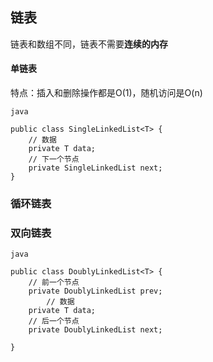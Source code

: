 ## 链表

链表和数组不同，链表不需要**连续的内存**

#### 单链表

特点：插入和删除操作都是O(1)，随机访问是O(n)

`java`

```
public class SingleLinkedList<T> {
    // 数据
    private T data;
    // 下一个节点
    private SingleLinkedList next;
}
```

### 循环链表

### 双向链表

`java`

```
public class DoublyLinkedList<T> {
    // 前一个节点
    private DoublyLinkedList prev;
		// 数据
    private T data;
    // 后一个节点
    private DoublyLinkedList next;

}
```

